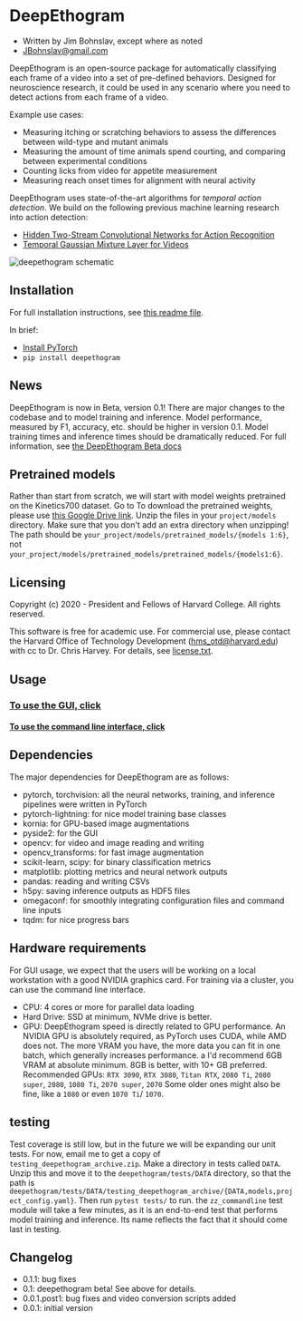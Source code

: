 # DeepEthogram
- Written by Jim Bohnslav, except where as noted
- JBohnslav@gmail.com

DeepEthogram is an open-source package for automatically classifying each frame of a video into a set of pre-defined 
behaviors. Designed for neuroscience research, it could be used in any scenario where you need to detect actions from 
each frame of a video.

Example use cases:
* Measuring itching or scratching behaviors to assess the differences between wild-type and mutant animals
* Measuring the amount of time animals spend courting, and comparing between experimental conditions
* Counting licks from video for appetite measurement
* Measuring reach onset times for alignment with neural activity

DeepEthogram uses state-of-the-art algorithms for *temporal action detection*. We build on the following previous machine 
learning research into action detection:
* [Hidden Two-Stream Convolutional Networks for Action Recognition](https://arxiv.org/abs/1704.00389)
* [Temporal Gaussian Mixture Layer for Videos](https://arxiv.org/abs/1803.06316)

![deepethogram schematic](docs/images/deepethogram_schematic.png)

## Installation
For full installation instructions, see [this readme file](docs/installation.md). 

In brief: 
* [Install PyTorch](https://pytorch.org/) 
* `pip install deepethogram`

## News
DeepEthogram is now in Beta, version 0.1! There are major changes to the codebase and to model training and inference. Model performance, measured by F1, accuracy, etc. should be higher in version 0.1. Model training times and inference times should be dramatically reduced. For full information, see [the DeepEthogram Beta docs](docs/beta.md)

## Pretrained models
Rather than start from scratch, we will start with model weights pretrained on the Kinetics700 dataset. Go to 
To download the pretrained weights, please use [this Google Drive link](https://drive.google.com/file/d/1ntIZVbOG1UAiFVlsAAuKEBEVCVevyets/view?usp=sharing).
Unzip the files in your `project/models` directory. Make sure that you don't add an extra directory when unzipping! The path should be 
`your_project/models/pretrained_models/{models 1:6}`, not `your_project/models/pretrained_models/pretrained_models/{models1:6}`.

## Licensing
Copyright (c) 2020 - President and Fellows of Harvard College. All rights reserved.

This software is free for academic use. For commercial use, please contact the Harvard Office of Technology 
Development (hms_otd@harvard.edu) with cc to Dr. Chris Harvey. For details, see [license.txt](license.txt). 

## Usage
### [To use the GUI, click](docs/using_gui.md)
#### [To use the command line interface, click](docs/using_CLI.md)

## Dependencies
The major dependencies for DeepEthogram are as follows: 
* pytorch, torchvision: all the neural networks, training, and inference pipelines were written in PyTorch
* pytorch-lightning: for nice model training base classes
* kornia: for GPU-based image augmentations
* pyside2: for the GUI
* opencv: for video and image reading and writing
* opencv_transforms: for fast image augmentation
* scikit-learn, scipy: for binary classification metrics
* matplotlib: plotting metrics and neural network outputs
* pandas: reading and writing CSVs
* h5py: saving inference outputs as HDF5 files
* omegaconf: for smoothly integrating configuration files and command line inputs
* tqdm: for nice progress bars

## Hardware requirements
For GUI usage, we expect that the users will be working on a local workstation with a good NVIDIA graphics card. For training via a cluster, you can use the command line interface. 

* CPU: 4 cores or more for parallel data loading
* Hard Drive: SSD at minimum, NVMe drive is better.
* GPU: DeepEthogram speed is directly related to GPU performance. An NVIDIA GPU is absolutely required, as PyTorch uses 
CUDA, while AMD does not. 
The more VRAM you have, the more data you can fit in one batch, which generally increases performance. a
I'd recommend 6GB VRAM at absolute minimum. 8GB is better, with 10+ GB preferred.
Recommended GPUs: `RTX 3090`, `RTX 3080`, `Titan RTX`, `2080 Ti`, `2080 super`, `2080`, `1080 Ti`, `2070 super`, `2070` 
Some older ones might also be fine, like a `1080` or even `1070 Ti`/ `1070`. 

## testing
Test coverage is still low, but in the future we will be expanding our unit tests. For now, email me to get a copy
of `testing_deepethogram_archive.zip`. Make a directory in tests called `DATA`. Unzip this and move it to the `deepethogram/tests/DATA` 
directory, so that the path is `deepethogram/tests/DATA/testing_deepethogram_archive/{DATA,models,project_config.yaml}`. Then run `pytest tests/` to run. 
the `zz_commandline` test module will take a few minutes, as it is an end-to-end test that performs model training 
and inference. Its name reflects the fact that it should come last in testing. 

## Changelog
* 0.1.1: bug fixes
* 0.1: deepethogram beta! See above for details. 
* 0.0.1.post1: bug fixes and video conversion scripts added
* 0.0.1: initial version
